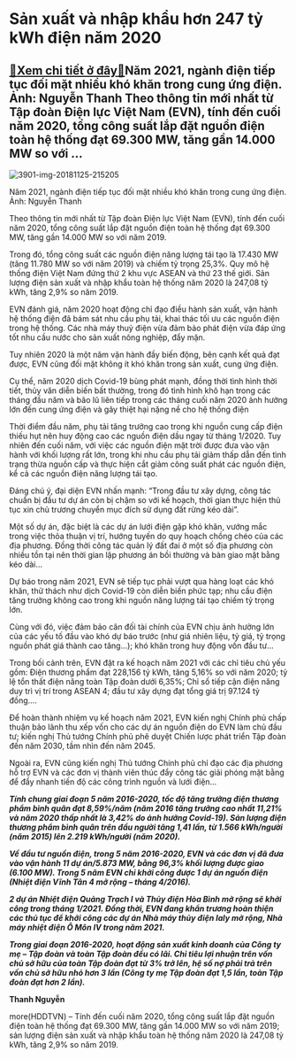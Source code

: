 Sản xuất và nhập khẩu hơn 247 tỷ kWh điện năm 2020
==================================================

[:gift:Xem chi tiết ở đây:gift:](https://hddtvn.com/san-xuat-va-nhap-khau-hon-247-ty-kwh-dien-nam-2020/)Năm 2021, ngành điện tiếp tục đối mặt nhiều khó khăn trong cung ứng điện. Ảnh: Nguyễn Thanh Theo thông tin mới nhất từ Tập đoàn Điện lực Việt Nam (EVN), tính đến cuối năm 2020, tổng công suất lắp đặt nguồn điện toàn hệ thống đạt 69.300 MW, tăng gần 14.000 MW so với …
---------------------------------------------------------------------------------------------------------------------------------------------------------------------------------------------------------------------------------------------------------------------------





![3901-img-20181125-215205](https://hddtvn.com/wp-content/uploads/2021/01/3901_IMG_20181125_215205-2.jpg "Ngành điện đang đối mặt rất nhiều khó khăn trong cung ứng điện. Ảnh: Nguyễn Thanh")


Năm 2021, ngành điện tiếp tục đối mặt nhiều khó khăn trong cung ứng điện. Ảnh: Nguyễn Thanh



Theo thông tin mới nhất từ Tập đoàn Điện lực Việt Nam (EVN), tính đến cuối năm 2020, tổng công suất lắp đặt nguồn điện toàn hệ thống đạt 69.300 MW, tăng gần 14.000 MW so với năm 2019.


Trong đó, tổng công suất các nguồn điện năng lượng tái tạo là 17.430 MW (tăng 11.780 MW so với năm 2019) và chiếm tỷ trọng 25,3%. Quy mô hệ thống điện Việt Nam đứng thứ 2 khu vực ASEAN và thứ 23 thế giới. Sản lượng điện sản xuất và nhập khẩu toàn hệ thống năm 2020 là 247,08 tỷ kWh, tăng 2,9% so năm 2019.


EVN đánh giá, năm 2020 hoạt động chỉ đạo điều hành sản xuất, vận hành hệ thống điện đã bám sát nhu cầu phụ tải, khai thác tối ưu các nguồn điện trong hệ thống. Các nhà máy thuỷ điện vừa đảm bảo phát điện vừa đáp ứng tốt nhu cầu nước cho sản xuất nông nghiệp, đẩy mặn.


Tuy nhiên 2020 là một năm vận hành đầy biến động, bên cạnh kết quả đạt được, EVN cũng đối mặt không ít khó khăn trong sản xuất, cung ứng điện.


Cụ thể, năm 2020 dịch Covid-19 bùng phát mạnh, đồng thời tình hình thời tiết, thủy văn diễn biến bất thường, trong đó tình hình khô hạn trong các tháng đầu năm và bão lũ liên tiếp trong các tháng cuối năm 2020 ảnh hưởng lớn đến cung ứng điện và gây thiệt hại nặng nề cho hệ thống điện


Thời điểm đầu năm, phụ tải tăng trưởng cao trong khi nguồn cung cấp điện thiếu hụt nên huy động cao các nguồn điện dầu ngay từ tháng 1/2020. Tuy nhiên đến cuối năm, với việc các nguồn điện mặt trời được đưa vào vận hành với khối lượng rất lớn, trong khi nhu cầu phụ tải giảm thấp dẫn đến tình trạng thừa nguồn cấp và thực hiện cắt giảm công suất phát các nguồn điện, kể cả các nguồn điện năng lượng tái tạo.


Đáng chú ý, đại diện EVN nhấn mạnh: “Trong đầu tư xây dựng, công tác chuẩn bị đầu tư dự án còn bị chậm so với kế hoạch, thời gian thực hiện thủ tục xin chủ trương chuyển mục đích sử dụng đất rừng kéo dài”.


Một số dự án, đặc biệt là các dự án lưới điện gặp khó khăn, vướng mắc trong việc thỏa thuận vị trí, hướng tuyến do quy hoạch chồng chéo của các địa phương. Đồng thời công tác quản lý đất đai ở một số địa phương còn nhiều tồn tại nên thời gian lập phương án bồi thường và bàn giao mặt bằng kéo dài…


Dự báo trong năm 2021, EVN sẽ tiếp tục phải vượt qua hàng loạt các khó khăn, thử thách như dịch Covid-19 còn diễn biến phức tạp; nhu cầu điện tăng trưởng không cao trong khi nguồn năng lượng tái tạo chiếm tỷ trọng lớn.


Cùng với đó, việc đảm bảo cân đối tài chính của EVN chịu ảnh hưởng lớn của các yếu tố đầu vào khó dự báo trước (như giá nhiên liệu, tỷ giá, tỷ trọng nguồn phát giá thành cao tăng…); khó khăn trong huy động vốn đầu tư…


Trong bối cảnh trên, EVN đặt ra kế hoạch năm 2021 với các chỉ tiêu chủ yếu gồm: Điện thương phẩm đạt 228,156 tỷ kWh, tăng 5,16% so với năm 2020; tỷ lệ tổn thất điện năng toàn Tập đoàn dưới 6,35%; Chỉ số tiếp cận điện năng duy trì vị trí trong ASEAN 4; đầu tư xây dựng đạt tổng giá trị 97.124 tỷ đồng….


Để hoàn thành nhiệm vụ kế hoạch năm 2021, EVN kiến nghị Chính phủ chấp thuận bảo lãnh thu xếp vốn cho các dự án nguồn điện do EVN làm chủ đầu tư; kiến nghị Thủ tướng Chính phủ phê duyệt Chiến lược phát triển Tập đoàn đến năm 2030, tầm nhìn đến năm 2045.


Ngoài ra, EVN cũng kiến nghị Thủ tướng Chính phủ chỉ đạo các địa phương hỗ trợ EVN và các đơn vị thành viên thúc đẩy công tác giải phóng mặt bằng để đẩy nhanh tiến độ các công trình nguồn và lưới điện…






***Tính chung giai đoạn 5 năm 2016-2020, tốc độ tăng trưởng điện thương phẩm bình quân đạt 8,59%/năm (năm 2016 tăng trưởng cao nhất 11,21% và năm 2020 thấp nhất là 3,42% do ảnh hưởng Covid-19). Sản lượng điện thương phẩm bình quân trên đầu người tăng 1,41 lần, từ 1.566 kWh/người (năm 2015) lên 2.219 kWh/người (năm 2020).***


***Về đầu tư nguồn điện, trong 5 năm 2016-2020, EVN và các đơn vị đã đưa vào vận hành 11 dự án/5.873 MW, bằng 96,3% khối lượng được giao (6.100 MW). Trong 5 năm EVN chỉ khởi công được 1 dự án nguồn điện (Nhiệt điện Vĩnh Tân 4 mở rộng – tháng 4/2016).***


***2 dự án Nhiệt điện Quảng Trạch I và Thủy điện Hòa Bình mở rộng sẽ khởi công trong tháng 1/2021. Đồng thời, EVN đang khẩn trương hoàn thiện các thủ tục để khởi công các dự án Nhà máy thủy điện Ialy mở rộng, Nhà máy nhiệt điện Ô Môn IV trong năm 2021.***


***Trong giai đoạn 2016-2020, hoạt động sản xuất kinh doanh của Công ty mẹ – Tập đoàn và toàn Tập đoàn đều có lãi. Chỉ tiêu lợi nhuận trên vốn chủ sở hữu của toàn Tập đoàn đạt từ 3% trở lên, hệ số nợ phải trả trên vốn chủ sở hữu nhỏ hơn 3 lần (Công ty mẹ Tập đoàn đạt 1,5 lần, toàn Tập đoàn đạt hơn 2 lần).***







**Thanh Nguyễn**



more(HDDTVN) – Tính đến cuối năm 2020, tổng công suất lắp đặt nguồn điện toàn hệ thống đạt 69.300 MW, tăng gần 14.000 MW so với năm 2019; sản lượng điện sản xuất và nhập khẩu toàn hệ thống năm 2020 là 247,08 tỷ kWh, tăng 2,9% so năm 2019.

